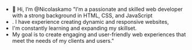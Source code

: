 - 👋 Hi, I’m @Nicolaskamo "I'm a passionate and skilled web developer with a strong background in HTML, CSS, and JavaScript
- . I have experience creating dynamic and responsive websites,
- I'm constantly learning and expanding my skillset.
-  My goal is to create engaging and user-friendly web experiences that meet the needs of my clients and users."

<!---
Nicolaskamo/Nicolaskamo is a ✨ special ✨ repository because its `README.md` (this file) appears on your GitHub profile.
You can click the Preview link  to take a look at your changes.
--->


